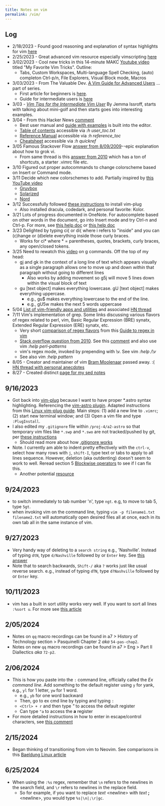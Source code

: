 ```yaml
---
title: Notes on vim
permalink: /vim/
---
```


## Log
* 2/18/2023 - Found good reasoning and explanation of syntax highlights for vim [here](https://www.cduan.com/technical/vi/vi-4.shtml) 
* 2/25/2023 - Great advanced vim resource especially vimscripting [here](https://learnvimscriptthehardway.stevelosh.com/)
* 3/02/2023 - Cool new tricks in this 14-minute MAKC [Youtube video](https://www.youtube.com/watch?v=B-EPvfxcgl0) titled "My Favorite Vim Tricks". Outline:
	* Tabs, Custom Workspaces, Multi-language Spell Checking, (auto) completon Ctrl-p/n, File Explorers, Visual Block mode, Macros 
* 3/03/2023 - From The Valuable Dev. [A Vim Guide for Advanced Users](https://thevaluable.dev/vim-advanced/) ... part of series. 
	* First article for beginners is [here](https://thevaluable.dev/vim-commands-beginner/).
	* Guide for intermediate users is [here](https://thevaluable.dev/vim-intermediate/)
* 3/03 - [*Vim Tips for the Intermediate Vim User*](https://jemma.dev/blog/intermediate-vim-tips) By Jemma Issroff, starts with talking about mini-golf and then starts goes into interesting examples. 
* 3/04 - From this Hacker News [comment](https://news.ycombinator.com/item?id=33812893)
	* Best user manual and [guide with examples](https://vimhelp.org/usr_01.txt.html#usr_01.txt) is built into the editor.
	* [Table of contents](https://vimhelp.org/usr_toc.txt.html) accessible via *:h user_toc.txt*
	* [Reference Manual](https://vimhelp.org/#reference_toc) accessible via *:h reference_toc*
	* [Cheatsheet](https://vimhelp.org/quickref.txt.html) accessible via *:h quickref*
* 3/05 Famous Stackover Flow [answer from 8/09/2009](https://stackoverflow.com/questions/1218390/what-is-your-most-productive-shortcut-with-vim/1220118#1220118)--epic explanation about how to grok vi.
	* From same thread is this [answer from 2010](https://stackoverflow.com/a/2559262) which has a ton of shortcuts, a starter .vimrc file etc.
* 3/10 Figured out proper autocommands to change colorscheme based on Insert or Command mode.
* 3/11 Decide which new colorschemes to add. Partially inspired by [this YouTube video](https://www.youtube.com/watch?v=7R7LOxOoAw0)
	* [Gruvbox](https://github.com/morhetz/gruvbox)
	* [Solarized](https://ethanschoonover.com/solarized/)
	* [Nord](https://www.nordtheme.com/)
* 3/12 Successfully followed [these instructions](https://www.cyberciti.biz/programming/vim-plug-a-beautiful-and-minimalist-vim-plugin-manager-for-unix-and-linux-users/) to install vim-plug
	* Also installed dracula, codedark, and personal favorite: Kolor.
* 3/21 Lots of progress documented in OneNote. For autocomplete based on other words in the document, go into Insert mode and try Ctrl-n and Ctrl-p. For more, see [this help doc](https://vimdoc.sourceforge.net/htmldoc/insert.html#i_CTRL-N) or [this help doc](https://vimdoc.sourceforge.net/htmldoc/insert.html#ins-completion)
* 3/23 Delighted by typing ci{ or di{ where i refers to "inside" and you can (c)hange or (d)elete everything inside those curly braces.
	* Works for ci* where * = parentheses, quotes, brackets, curly braces, any open/closed tokens.
* 3/25 Need to rewatch this [video](https://www.youtube.com/watch?v=bQfFvExpZDU) on g commands. Off the top of my head:
	* gj and gk in the context of a long line of text which appears visually as a single paragraph allows one to move up and down *within* that paragraph without going to different lines
		* Also works by adding movement so g5j will move 5 lines down within the visual block of text
	* gu [text object] makes everything lowercase. gU [text object] makes everything uppercase.
		* e.g., gu$ makes everything lowercase to the end of the line.
		* e.g., gU5w makes the next 5 words uppercase
* 5/04 [List of vim-friendly apps and utilities](https://github.com/erikw/vim-keybindings-everywhere-the-ultimate-list) and associated [HN thread](https://news.ycombinator.com/item?id=35816361)
* 7/11 Vim's implementation of grep. Some links discussing various flavors of regex related to perl, vim, Basic Regular Expression (BRE) synatx, Extended Regular Expression (ERE) synatx, etc.
	* Very short [comparison of regex flavors](http://vimregex.com/#compare) from this [Guide to regex in vim](http://vimregex.com/)
	* [Stack overflow question from 2010](https://stackoverflow.com/questions/3864467/whats-the-difference-between-vim-regex-and-normal-regex). See this [comment](https://stackoverflow.com/a/14851587) and also use vim *:help perl-patterns*
	* vim's regex mode, invoked by prepending with \v. See vim *:help /\v*
	* See also vim *:help pattern*
* 8/05 - Creator and maintainer of vim [Bram Moolenaar](https://en.wikipedia.org/wiki/Bram_Moolenaar) passed away. :( [HN thread with personal anecdotes](https://en.wikipedia.org/wiki/Bram_Moolenaar)
* 8/27 - Created distinct [page for my sed notes](/sed/)

## 9/16/2023

* Got back into [vim-plug](https://github.com/junegunn/vim-plug) because I want to have proper \*.astro syntax highlighting. Referencing the [vim-astro plugin](https://github.com/wuelnerdotexe/vim-astro). Adapted instructions from this [Linux vim-plug guide](https://www.linuxfordevices.com/tutorials/linux/vim-plug-install-plugins). Main steps: (1) add a new line to `.vimrc`; (2) start new terminal window; and (3) Open a vim file and type `:PlugInstall`.
* I also edited my `.gitignore` file within `/proj-4/a2-astro` so that temporary vim files like `*.swp` and `*.swo` are not tracked/pushed by git, per [these instructions](https://stackoverflow.com/questions/4824188/git-ignore-vim-temporary-files#comment28311078_4824199)
	* Should read more about how [.gitignore works](https://git-scm.com/docs/gitignore)
* Note. I currently am able to indent pretty effectively with the `ctrl-v`, select how many rows with `j`, `shift-I`, type text or tabs to apply to all lines sequence. However, deletion (aka outdenting) doesn't seem to work to well. Reread section 5 [Blockwise operators](https://vimdoc.sourceforge.net/htmldoc/visual.html#blockwise-operators) to see if I can fix this.
	* Another potential [resource](https://vim.fandom.com/wiki/Shifting_blocks_visually)

## 9/24/2023
* to switch immediately to tab number 'n', type `ngt`. e.g, to move to tab 5, type `5gt`.
* when invoking vim on the command line, typing `vim -p filename1.txt filename2.txt` will automatically open desired files all at once, each in its own tab all in the same instance of vim.


## 9/27/2023
* Very handy way of deleting to a `search string` e.g., 'Nashville'. Instead of typing `dtN`, type `d/Nashville` followed by <CR> or `Enter` key. See [this answer](https://vi.stackexchange.com/questions/14459/delete-to-next-search-result)
* Note that to search backwards, `Shift-/` aka `?` works just like usual reverse search. e.g., instead of typing `dTN`, type `d?Nashville` followed by <CR> or `Enter` key. 

## 10/11/2023
* vim has a built in sort utility works very well. If you want to sort all lines `:%sort u`. For more see [this article](https://vim.fandom.com/wiki/Sort_lines#:~:text=Yes%2C%20it%27s%20that%20simple.,%27%3E%20on%20the%20command%20line.)

## 2/05/2024
* Notes on `qq` macro recordings can be found in a7 > History of Technology section > Pasquinelli Chapter 2 *aka* `54-pas-chap2`.
* Notes on new `qq` macro recordings can be found in a7 > Eng > Part II Diallectics *aka* `72-p2`.

## 2/06/2024
* This is how you paste into the `:` command line, officially called the *Ex command line*. Add something to the default register using `y` for yank, e.g., `yl` for 1 letter, `yw` for 1 word.
	* e.g., `yb` for one word backward
	* Then, go to ex cmd line by typing <esc> and typing `:`
	* `<Ctrl> + r` and then type *"* to access the default register
	* Can type `"a` to access the **a** register
* For more detailed instructions in how to enter in escape/control characters, see [this comment](https://stackoverflow.com/questions/3997078/how-to-paste-yanked-text-into-the-vim-command-line)

## 2/15/2024
* Began thinking of transitioning from vim to Neovim. See comparisons in this [Baeldung Linux article](https://www.baeldung.com/linux/vim-vs-neovim)


## 6/25/2024
* When using the `:%s` regex, remember that `\n` refers to the newlines in the search field, and `\r` refers to newlines in the replace field.
	* So for example, if you want to replace *text* \<newline\> with *text* **;** \<newline\>, you would type `%s|\n|;\r|gc`.
